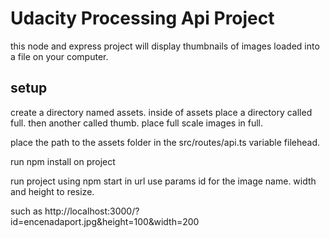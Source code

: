 # Udacity Processing Api Project

this node and express project will display thumbnails of images loaded into a file on your computer.

## setup

create a directory named assets. inside of assets place a directory called full. then another called thumb.
place full scale images in full. 

place the path to the assets folder in the src/routes/api.ts variable filehead.

run npm install on project

run project using npm start
in url use params id for the image name. width and height to resize.

such as http://localhost:3000/?id=encenadaport.jpg&height=100&width=200